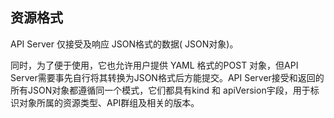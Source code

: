 ## 资源格式

API Server 仅接受及响应 JSON格式的数据\( JSON对象\)。

同时，为了便于使用，它也允许用户提供 YAML 格式的POST 对象，但API Server需要事先自行将其转换为JSON格式后方能提交。API Server接受和返回的所有JSON对象都遵循同一个模式，它们都具有kind 和 apiVersion宇段，用于标识对象所属的资源类型、API群组及相关的版本。

